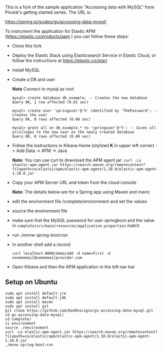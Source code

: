 This is a fork of the sample application "Accessing data with MySQL" from Pivotal's getting started
series.  The URL is:

https://spring.io/guides/gs/accessing-data-mysql/

To instrument the application for Elastic APM (https://elastic.co/products/apm ) you can follow these steps:

 - Clone this fork
 - Deploy the Elastic Stack using Elasticsearch Service in Elastic Cloud, or follow the instructions at https://elastic.co/start
 - install MySQL
 - Create a DB and user 

    **Note** Connect to mysql as root
    ```
    mysql> create database db_example; -- Creates the new database
    Query OK, 1 row affected (0.01 sec)

    mysql> create user 'springuser'@'%' identified by 'ThePassword'; -- Creates the user
    Query OK, 0 rows affected (0.00 sec)

    mysql> grant all on db_example.* to 'springuser'@'%'; -- Gives all privileges to the new user on the newly created database
    Query OK, 0 rows affected (0.00 sec)
    ```
 - Follow the instructions in Kibana Home (stylized **K** in upper left corner) -> Add Data -> APM -> Java

    **Note**: You can use curl to download the APM agent jar:
    `curl -Lo elastic-apm-agent.jar https://search.maven.org/remotecontent?filepath=co/elastic/apm/elastic-apm-agent/1.10.0/elastic-apm-agent-1.10.0.jar`

 - Copy your APM Server URL and token from the cloud console

    **Note**: The details below are for a Spring app using Maven and mwnc
 - edit the environment file /complete/environment and set the values
 - source the environment file
 - make sure that the MySQL password for user springboot and the value in `complete/src/main/resources/application.properties` match
 - run ./mvnw spring-boot:run
 - In another shell add a record:
    ```
    curl localhost:8080/demo/add -d name=First -d esomeemail@someemailprovider.com
    ```
 - Open Kibana and then the APM application in the left nav bar

## Setup on Ubuntu
```
sudo apt install default-jre
sudo apt install default-jdk
sudo apt install maven
sudo apt install git
git clone https://github.com/DanRoscigno/gs-accessing-data-mysql.git
cd gs-accessing-data-mysql/
cd complete/
vi environment 
source ./environment 
curl -Lo elastic-apm-agent.jar https://search.maven.org/remotecontent?filepath=co/elastic/apm/elastic-apm-agent/1.10.0/elastic-apm-agent-1.10.0.jar
./mvnw spring-boot:run
```
